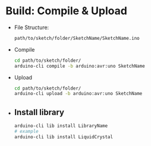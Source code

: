 # Build: Compile & Upload
- File Structure:
    ```sh
    path/to/sketch/folder/SketchName/SketchName.ino
    ```

- Compile
    ```sh
    cd path/to/sketch/folder/
    arduino-cli compile -b arduino:avr:uno SketchName
    ```

- Upload
    ```sh
    cd path/to/sketch/folder/
    arduino-cli upload -b arduino:avr:uno SketchName
    ```

- Install library
  - 
    ```sh
    arduino-cli lib install LibraryName
    # example
    arduino-cli lib install LiquidCrystal
    ```